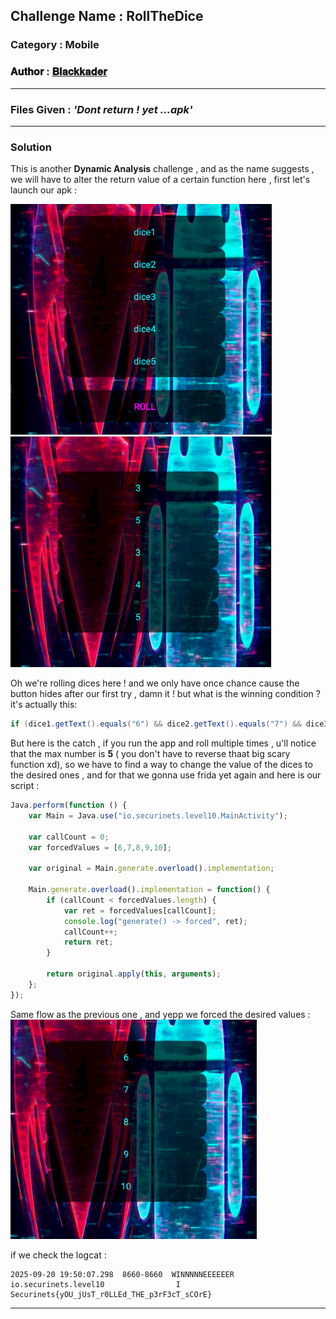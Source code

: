 ## **Challenge Name :** RollTheDice
### **Category :** Mobile

### **𝐀𝐮𝐭𝐡𝐨𝐫 : [𝐁𝐥𝐚𝐜𝐤𝐤𝐚𝐝𝐞𝐫](https://github.com/Blackkader/)**
---

### **Files Given :** _'Dont return ! yet ...apk'_

---

### Solution

This is another **Dynamic Analysis** challenge , and as the name suggests , we will have to alter the return value of a certain function here , first let's launch our apk : 

![alt text](Ressources/14.png) 
![alt text](Ressources/15.png)

Oh we're rolling dices here ! and we only have once chance cause the button hides after our first try , damn it ! but what is the winning condition ? it's actually this: 

 ```java
 if (dice1.getText().equals("6") && dice2.getText().equals("7") && dice3.getText().equals("8") && dice4.getText().equals("9") && dice5.getText().equals("10")) {
```
But here is the catch , if  you run the app and roll multiple times ,  u'll notice that the max number is **5** ( you don't have to reverse thaat big scary function xd),
so we have to find a way to change the value of the dices to the desired ones , and for that we gonna use frida yet again and here is our script :
```js
Java.perform(function () {
    var Main = Java.use("io.securinets.level10.MainActivity");

    var callCount = 0;
    var forcedValues = [6,7,8,9,10];

    var original = Main.generate.overload().implementation;

    Main.generate.overload().implementation = function() {
        if (callCount < forcedValues.length) {
            var ret = forcedValues[callCount];
            console.log("generate() -> forced", ret);
            callCount++;
            return ret;
        }

        return original.apply(this, arguments);
    };
});

```
Same flow as the previous one , and yepp we forced the desired values :
![alt text](Ressources/16.png)

if we check the logcat : 


```
2025-09-20 19:50:07.298  8660-8660  WINNNNNEEEEEER          io.securinets.level10                I  Securinets{yOU_jUsT_r0LLEd_THE_p3rF3cT_sCOrE}
```
---